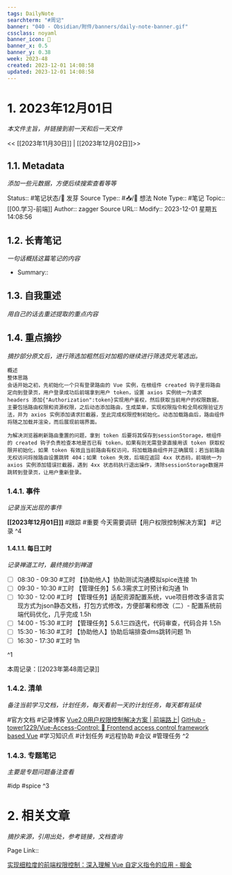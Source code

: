 ```yaml
---
tags: DailyNote
searchterm: "#周记"
banner: "040 - Obsidian/附件/banners/daily-note-banner.gif"
cssclass: noyaml
banner_icon: 💌
banner_x: 0.5
banner_y: 0.38
week: 2023-48
created: 2023-12-01 14:08:58
updated: 2023-12-01 14:08:58
---
```


# 1. 2023年12月01日

_本文件主旨，并链接到前一天和后一天文件_

<< [[2023年11月30日]] | [[2023年12月02日]]>>

## 1.1. Metadata

_添加一些元数据，方便后续搜索查看等等_

Status:: #笔记状态/🌱 发芽
Source Type:: #📥/💭 想法 
Note Type:: #笔记
Topic:: [[00.学习-前端]]
Author:: zagger
Source URL::
Modify:: 2023-12-01 星期五 14:08:56

## 1.2. 长青笔记

_一句话概括这篇笔记的内容_

- Summary::

## 1.3. 自我重述

_用自己的话去重述提取的重点内容_

## 1.4. 重点摘抄

_摘抄部分原文后，进行筛选加粗然后对加粗的继续进行筛选荧光笔选出。_

```ad-summary
概述
整体思路
会话开始之初，先初始化一个只有登录路由的 Vue 实例，在根组件 created 钩子里将路由定向到登录页，用户登录成功后前端拿到用户 token，设置 axios 实例统一为请求 headers 添加{"Authorization":token}实现用户鉴权，然后获取当前用户的权限数据，主要包括路由权限和资源权限，之后动态添加路由，生成菜单，实现权限指令和全局权限验证方法，并为 axios 实例添加请求拦截器，至此完成权限控制初始化。动态加载路由后，路由组件将随之加载并渲染，而后展现前端界面。

为解决浏览器刷新路由重置的问题，拿到 token 后要将其保存到sessionStorage，根组件的 created 钩子负责检查本地是否已有 token，如果有则无需登录直接用该 token 获取权限并初始化，如果 token 有效且当前路由有权访问，将加载路由组件并正确展现；若当前路由无权访问将按路由设置跳转 404；如果 token 失效，后端应返回 4xx 状态码，前端统一为 axios 实例添加错误拦截器，遇到 4xx 状态码执行退出操作，清除sessionStorage数据并跳转到登录页，让用户重新登录。

```

### 1.4.1. 事件

_记录当天出现的事件_

**[[2023年12月01日]]** 
#跟踪 
#重要 今天需要调研【用户权限控制解决方案】
#记录
^4
#### 1.4.1.1. 每日工时

_记录禅道工时，最终摘抄到禅道_

- [ ] 08:30 - 09:30 #工时 【协助他人】协助测试沟通模拟spice连接 1h
- [ ] 09:30 - 10:30 #工时 【管理任务】5.6.3需求工时预计和沟通 1h
- [ ] 10:30 - 12:00 #工时 【管理任务】适配资源配置系统，vue项目修改多语言实现方式为json静态文档，打包方式修改，方便部署和修改（二）- 配置系统前端代码优化，几乎完成 1.5h
- [ ] 14:00 - 15:30 #工时 【管理任务】5.6.1三四迭代，代码审查，代码合并 1.5h
- [ ] 15:30 - 16:30 #工时 【协助他人】协助后端排查dms跳转问题 1h
- [ ] 16:30 - 17:30 #工时  1h

^1

本周记录：[[2023年第48周记录]]

### 1.4.2. 清单

_备注当前学习文档，计划任务，每天看前一天的计划任务，每天都有延续_

#官方文档 
#记录博客 [Vue2.0用户权限控制解决方案 | 前端路上](http://refined-x.com/2017/11/28/Vue2.0%E7%94%A8%E6%88%B7%E6%9D%83%E9%99%90%E6%8E%A7%E5%88%B6%E8%A7%A3%E5%86%B3%E6%96%B9%E6%A1%88/#%E8%B7%AF%E7%94%B1%E6%8E%A7%E5%88%B6)|  [GitHub - tower1229/Vue-Access-Control: :gem: Frontend access control framework based Vue](https://github.com/tower1229/Vue-Access-Control)
#学习知识点
#计划任务
#远程协助
#会议 
#管理任务
^2

### 1.4.3. 专题笔记

_主要是专题问题备注查看_

#idp
#spice
^3

# 2. 相关文章

_摘抄来源，引用出处，参考链接，文档查询_

Page Link::

[实现细粒度的前端权限控制：深入理解 Vue 自定义指令的应用 - 掘金](https://juejin.cn/post/7299354844447653942?searchId=2023120115244075388306EF7C1A7466BB)